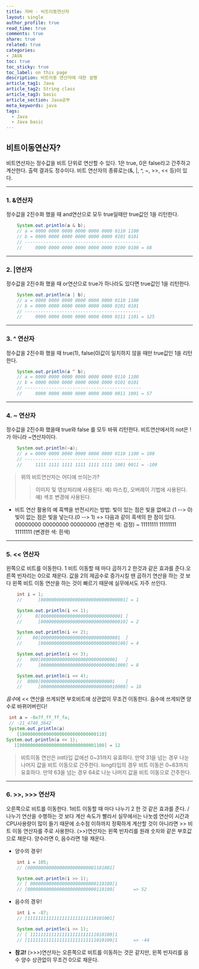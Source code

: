 ```yaml
---
title: 자바 - 비트이동연산자
layout: single
author_profile: true
read_time: true
comments: true
share: true
related: true
categories:
- JAVA
toc: true
toc_sticky: true
toc_label: on this page
description: 비트이동 연산자에 대한 설명
article_tag1: Java
article_tag2: String class
article_tag3: basic
article_section: Java공부
meta_keywords: java
tags:
  - Java
  - Java basic
---
```


## 비트이동연산자?
비트연산자는 정수값을 비트 단위로 연산할 수 있다.
1은 true, 0은 false라고 간주하고 계산한다. 출력 결과도 정수이다.
비트 연산자의 종류로는(&, |, ^, ~, >>, << 등)이 있다.

----------------------------
### 1. &연산자

정수값을 2진수화 했을 때 and연산으로 모두 true일때만 true값인 1을 리턴한다.

```java
    System.out.println(a & b);
    // a = 0000 0000 0000 0000 0000 0000 0110 1100
    // b = 0000 0000 0000 0000 0000 0000 0101 0101
    // --------------------------------------------
    //     0000 0000 0000 0000 0000 0000 0100 0100 = 68
```
------------------------------------------
### 2. |연산자

정수값을 2진수화 했을 때 or연산으로 true가 하나라도 있다면 true값인 1을 리턴한다.
```java
    System.out.println(a | b);
    // a = 0000 0000 0000 0000 0000 0000 0110 1100
    // b = 0000 0000 0000 0000 0000 0000 0101 0101
    // --------------------------------------------
    //     0000 0000 0000 0000 0000 0000 0111 1101 = 125
```
--------------------------------------
### 3. ^ 연산자
정수값을 2진수화 했을 때 true(1), false(0)값이 일치하지 않을 때만 true값인 1을 리턴한다.
```java
    System.out.println(a ^ b);
    // a = 0000 0000 0000 0000 0000 0000 0110 1100
    // b = 0000 0000 0000 0000 0000 0000 0101 0101
    // --------------------------------------------
    //     0000 0000 0000 0000 0000 0000 0011 1001 = 57
```
---------------------------------
### 4. ~ 연산자
정수값을 2진수화 했을때 true와 false 를 모두 바꿔 리턴한다.
비트연산에서의 not은 !가 아니라 ~연산자이다.
```java
    System.out.println(~a);
    // a = 0000 0000 0000 0000 0000 0000 0110 1100 = 108
    // --------------------------------------------
    //     1111 1111 1111 1111 1111 1111 1001 0011 = -109
```


> 위의 비트연산자는 어디에 쓰이는가?
>> 이미지 및 영상처리에 사용된다.
예) 마스킹, 오버레이 기법에 사용된다.
예) 색조 변경에 사용된다.

* 비트 연산 활용의 예
흑백을 반전시키는 방법:
빛이 있는 점은 빛을 없애고 (1 --> 0)
빛이 없는 점은 빛을 넣는다.(0 --> 1)
=> 다음과 같이 흑색의 한 점이 있다.
00000000 00000000 00000000 (변경전 색: 검정)
~
11111111 11111111 11111111 (변경한 색: 흰색)

------------------------------
### 5. << 연산자
왼쪽으로 비트를 이동한다. 1 비트 이동할 때 마다 곱하기 2 한것과 같은 효과를 준다.오른쪽 빈자리는 0으로 채운다. 값을 2의 제곱수로 증가시킬 땐 곱하기 연산을 하는 것 보다 왼쪽 비트 이동 연산을 하는 것이 빠르기 때문에 실무에서도 자주 쓰인다.
```java
    int i = 1;
    //      [00000000000000000000000000000001] = 1

    System.out.println(i << 1);
    //     0[0000000000000000000000000000001 ]
    //      [00000000000000000000000000000010] = 2

    System.out.println(i << 2);
    //    00[000000000000000000000000000001  ]
    //      [00000000000000000000000000000100] = 4

    System.out.println(i << 3);
    //   000[00000000000000000000000000001   ]
    //      [00000000000000000000000000001000] = 8

    System.out.println(i << 4);
    //  0000[0000000000000000000000000001    ]
    //      [00000000000000000000000000010000] = 16
```

*음수*에 << 연산을 쓰게되면 부호비트에 상관없이 무조건 이동한다. 음수에 쓰게되면 양수로 바뀌어버린다!
```    java
 int a = -0x7f_ff_ff_fa; 
 // -21_4748_3642
 System.out.println(a)
    [10000000000000000000000000000110]
System.out.println(a << 1);
   1[00000000000000000000000000001100] = 12
```

> 비트이동 연산은 int타입 값에선 0~31까지 유효하다. 만약 31을 넘는 경우 나눈 나머지 값을 비트 이동으로 간주한다. 
long타입의 경우 비트 이동은 0~63까지 유효하다. 만약 63을 넘는 경우 64로 나눈 나머지 값을 비트 이동으로 간주한다.

-----------------------------------
### 6. >>, >>> 연산자
오른쪽으로 비트를 이동한다. 1비트 이동할 때 마다 나누기 2 한 것 같은 효과를 준다. / 나누기 연산을 수행하는 것 보다 계산 속도가 빨라서 실무에서는 나눗셈 연산이 시간과 CPU사용량이 많이 들기 때문에 소수점 이하까지 정확하게 계산할 것이 아니라면 >> 비트 이동 연산자를 주로 사용한다. 
(>>)연산자는 왼쪽 빈자리를 원래 숫자와 같은 부호값으로 채운다.
양수라면 0, 음수라면 1을 채운다. 

* 양수의 경우!

```java
    int i = 105;
    // [00000000000000000000000001101001]

    System.out.println(i >> 1);
    // [ 0000000000000000000000000110100]1
    // [00000000000000000000000000110100]       => 52
```
* 음수의 경우!

```java
    int i = -87;
    // [11111111111111111111111110101001]

    System.out.println(i >> 1);
    // [ 1111111111111111111111111010100]1
    // [11111111111111111111111111010100]1      => -44

```
* **참고!** (>>>)연산자는 오른쪽으로 비트를 이동하는 것은 같지만, 왼쪽 빈자리를 음수 양수 상관없이 무조건 0으로 채운다.
